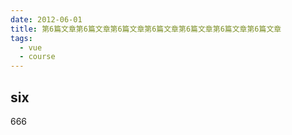 ```yaml
---
date: 2012-06-01
title: 第6篇文章第6篇文章第6篇文章第6篇文章第6篇文章第6篇文章第6篇文章
tags:
  - vue
  - course
---
```


## six

666

